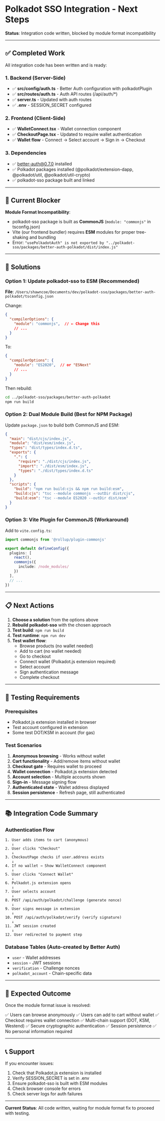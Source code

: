 # Polkadot SSO Integration - Next Steps

**Status**: Integration code written, blocked by module format incompatibility

---

## ✅ Completed Work

All integration code has been written and is ready:

### 1. Backend (Server-Side)
- ✅ **src/config/auth.ts** - Better Auth configuration with polkadotPlugin
- ✅ **src/routes/auth.ts** - Auth API routes (/api/auth/*)
- ✅ **server.ts** - Updated with auth routes
- ✅ **.env** - SESSION_SECRET configured

### 2. Frontend (Client-Side)
- ✅ **WalletConnect.tsx** - Wallet connection component
- ✅ **CheckoutPage.tsx** - Updated to require wallet authentication
- ✅ **Wallet flow** - Connect → Select account → Sign in → Checkout

### 3. Dependencies
- ✅ better-auth@0.7.0 installed
- ✅ Polkadot packages installed (@polkadot/extension-dapp, @polkadot/util, @polkadot/util-crypto)
- ✅ polkadot-sso package built and linked

---

## 🚧 Current Blocker

**Module Format Incompatibility**:
- polkadot-sso package is built as **CommonJS** (`module: "commonjs"` in tsconfig.json)
- Vite (our frontend bundler) requires **ESM** modules for proper tree-shaking and bundling
- Error: `"usePolkadotAuth" is not exported by "../polkadot-sso/packages/better-auth-polkadot/dist/index.js"`

---

## 🔧 Solutions

### Option 1: Update polkadot-sso to ESM (Recommended)

**File**: `/Users/shawncoe/Documents/dev/polkadot-sso/packages/better-auth-polkadot/tsconfig.json`

Change:
```json
{
  "compilerOptions": {
    "module": "commonjs",  // ← Change this
    // ...
  }
}
```

To:
```json
{
  "compilerOptions": {
    "module": "ES2020",  // or "ESNext"
    // ...
  }
}
```

Then rebuild:
```bash
cd ../polkadot-sso/packages/better-auth-polkadot
npm run build
```

### Option 2: Dual Module Build (Best for NPM Package)

Update `package.json` to build both CommonJS and ESM:

```json
{
  "main": "dist/cjs/index.js",
  "module": "dist/esm/index.js",
  "types": "dist/types/index.d.ts",
  "exports": {
    ".": {
      "require": "./dist/cjs/index.js",
      "import": "./dist/esm/index.js",
      "types": "./dist/types/index.d.ts"
    }
  },
  "scripts": {
    "build": "npm run build:cjs && npm run build:esm",
    "build:cjs": "tsc --module commonjs --outDir dist/cjs",
    "build:esm": "tsc --module ES2020 --outDir dist/esm"
  }
}
```

### Option 3: Vite Plugin for CommonJS (Workaround)

Add to `vite.config.ts`:
```typescript
import commonjs from '@rollup/plugin-commonjs'

export default defineConfig({
  plugins: [
    react(),
    commonjs({
      include: /node_modules/
    })
  ],
  // ...
})
```

---

## 📋 Next Actions

1. **Choose a solution** from the options above
2. **Rebuild polkadot-sso** with the chosen approach
3. **Test build**: `npm run build`
4. **Test runtime**: `npm run dev`
5. **Test wallet flow**:
   - Browse products (no wallet needed)
   - Add to cart (no wallet needed)
   - Go to checkout
   - Connect wallet (Polkadot.js extension required)
   - Select account
   - Sign authentication message
   - Complete checkout

---

## 🧪 Testing Requirements

### Prerequisites
- Polkadot.js extension installed in browser
- Test account configured in extension
- Some test DOT/KSM in account (for gas)

### Test Scenarios
1. **Anonymous browsing** - Works without wallet
2. **Cart functionality** - Add/remove items without wallet
3. **Checkout gate** - Requires wallet to proceed
4. **Wallet connection** - Polkadot.js extension detected
5. **Account selection** - Multiple accounts shown
6. **Sign-in** - Message signing flow
7. **Authenticated state** - Wallet address displayed
8. **Session persistence** - Refresh page, still authenticated

---

## 📚 Integration Code Summary

### Authentication Flow
```
1. User adds items to cart (anonymous)
   ↓
2. User clicks "Checkout"
   ↓
3. CheckoutPage checks if user.address exists
   ↓
4. If no wallet → Show WalletConnect component
   ↓
5. User clicks "Connect Wallet"
   ↓
6. Polkadot.js extension opens
   ↓
7. User selects account
   ↓
8. POST /api/auth/polkadot/challenge (generate nonce)
   ↓
9. User signs message in extension
   ↓
10. POST /api/auth/polkadot/verify (verify signature)
   ↓
11. JWT session created
   ↓
12. User redirected to payment step
```

### Database Tables (Auto-created by Better Auth)
- `user` - Wallet addresses
- `session` - JWT sessions
- `verification` - Challenge nonces
- `polkadot_account` - Chain-specific data

---

## 🎯 Expected Outcome

Once the module format issue is resolved:

✅ Users can browse anonymously
✅ Users can add to cart without wallet
✅ Checkout requires wallet connection
✅ Multi-chain support (DOT, KSM, Westend)
✅ Secure cryptographic authentication
✅ Session persistence
✅ No personal information required

---

## 📞 Support

If you encounter issues:

1. Check that Polkadot.js extension is installed
2. Verify SESSION_SECRET is set in .env
3. Ensure polkadot-sso is built with ESM modules
4. Check browser console for errors
5. Check server logs for auth failures

---

**Current Status**: All code written, waiting for module format fix to proceed with testing.
